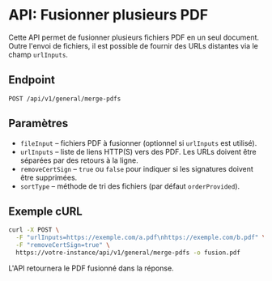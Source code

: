 # API: Fusionner plusieurs PDF

Cette API permet de fusionner plusieurs fichiers PDF en un seul document. Outre l'envoi de fichiers, il est possible de fournir des URLs distantes via le champ `urlInputs`.

## Endpoint

```
POST /api/v1/general/merge-pdfs
```

## Paramètres

- `fileInput` – fichiers PDF à fusionner (optionnel si `urlInputs` est utilisé).
- `urlInputs` – liste de liens HTTP(S) vers des PDF. Les URLs doivent être séparées par des retours à la ligne.
- `removeCertSign` – `true` ou `false` pour indiquer si les signatures doivent être supprimées.
- `sortType` – méthode de tri des fichiers (par défaut `orderProvided`).

## Exemple cURL

```bash
curl -X POST \
  -F "urlInputs=https://exemple.com/a.pdf\nhttps://exemple.com/b.pdf" \
  -F "removeCertSign=true" \
  https://votre-instance/api/v1/general/merge-pdfs -o fusion.pdf
```

L'API retournera le PDF fusionné dans la réponse.
